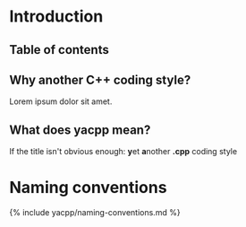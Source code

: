 # Introduction

## Table of contents

<div id="toc"></div>

## Why another C++ coding style?

Lorem ipsum dolor sit amet.

## What does yacpp mean?

If the title isn't obvious enough: **y**et **a**nother **.cpp** coding style

# Naming conventions

{% include yacpp/naming-conventions.md %}
